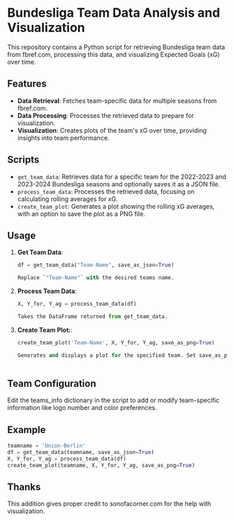 # Bundesliga Team Data Analysis and Visualization

This repository contains a Python script for retrieving Bundesliga team data from fbref.com, processing this data, and visualizing Expected Goals (xG) over time.

## Features

- **Data Retrieval**: Fetches team-specific data for multiple seasons from fbref.com.
- **Data Processing**: Processes the retrieved data to prepare for visualization.
- **Visualization**: Creates plots of the team's xG over time, providing insights into team performance.

## Scripts

- `get_team_data`: Retrieves data for a specific team for the 2022-2023 and 2023-2024 Bundesliga seasons and optionally saves it as a JSON file.
- `process_team_data`: Processes the retrieved data, focusing on calculating rolling averages for xG.
- `create_team_plot`: Generates a plot showing the rolling xG averages, with an option to save the plot as a PNG file.

## Usage

1. **Get Team Data**:
   ```python
   df = get_team_data("Team-Name", save_as_json=True)

   Replace `"Team-Name"` with the desired teams name.

2. **Process Team Data**:
   ```python
   X, Y_for, Y_ag = process_team_data(df)
   
   Takes the DataFrame returned from get_team_data.

3. **Create Team Plot:**:
   ```python
   create_team_plot('Team-Name', X, Y_for, Y_ag, save_as_png=True)
   
   Generates and displays a plot for the specified team. Set save_as_png to True to save the plot.
  
## Team Configuration
Edit the teams_info dictionary in the script to add or modify team-specific information like logo number and color preferences.

## Example
```python
teamname = 'Union-Berlin'
df = get_team_data(teamname, save_as_json=True)
X, Y_for, Y_ag = process_team_data(df)
create_team_plot(teamname, X, Y_for, Y_ag, save_as_png=True)
```
## Thanks
This addition gives proper credit to sonofacorner.com for the help with visualization.
